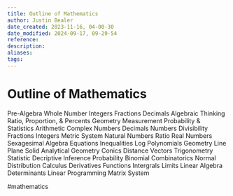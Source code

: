 ```yaml
---
title: Outline of Mathematics
author: Justin Bealer
date_created: 2023-11-16, 04-00-30
date_modified: 2024-09-17, 09-29-54
reference: 
description: 
aliases: 
tags: 
---
```

# Outline of Mathematics

Pre-Algebra
  Whole Number
  Integers
  Fractions
  Decimals
  Algebraic Thinking
  Ratio, Proportion, & Percents
  Geometry
  Measurement
  Probability & Statistics
Arithmetic
  Complex Numbers
  Decimals Numbers
  Divisibility
  Fractions
  Integers
  Metric System
  Natural Numbers
  Ratio
  Real Numbers
  Sexagesimal
Algebra
  Equations
  Inequalities
  Log
  Polynomials
Geometry
  Line
  Plane
  Solid
Analytical Geometry
  Conics
  Distance
  Vectors
Trigonometry
Statistic
  Decriptive
  Inference
Probability
  Binomial
  Combinatorics
  Normal Distribution
Calculus
  Derivatives
  Functions
  Intergrals
  Limits
Linear Algebra
  Determinants
  Linear Programming
  Matrix
  System

  #mathematics
